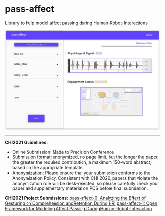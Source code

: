 # pass-affect
Library to help model affect passing during Human-Robot-Interactions

![pap1](pass-affect-prototype-1.png)

---
**CHI2021 Guidelines:**
* [Online Submission:]() Made to [Precision Conference]()
* [Submission format:]() anonymized, no page limit, but the longer the paper, the greater the required contribution, a maximum 150-word abstract, based on the appropriate template.
* [Anonymization:]() Please ensure that your submission conforms to the Anonymization Policy. Consistent with CHI 2020, papers that violate the anonymization rule will be desk-rejected, so please carefully check your paper and supplementary material on PCS before final submission.

**CHI2021 Project Submissions:**
[pass-affect-0: Analyzing the Effect of Gesturing on Comprehension andRetention During HRI]() 
[pass-affect-1: Open Framework for Modeling Affect Passing DuringHuman-Robot-Interaction]()
